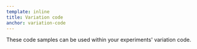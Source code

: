 ```yaml
---
template: inline
title: Variation code
anchor: variation-code
---
```

These code samples can be used within your experiments' variation code.